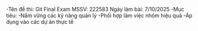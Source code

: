 -Tên đề thi: Git Final Exam
MSSV: 222583
Ngày làm bài: 7/10/2025 
-Mục tiêu:
-Nắm vững các kỹ năng quản lý
-Phối hợp làm việc nhóm hiệu quả
-Áp dụng vào các dự án thực tế
